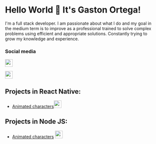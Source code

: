 # Hello World 👋 It's Gaston Ortega!
I'm a full stack developer.
I am passionate about what I do and my goal in the medium term is to improve as a professional trained to solve complex problems using efficient and appropriate solutions. Constantly trying to grow my knowledge and experience.

### Social media
<a href="https://www.linkedin.com/in/gaston-ortega-52a846195/"><img src="https://camo.githubusercontent.com/44af6acd7bf513fc85e1e971d35b52b218aa6ec5efbc7a6f508a10ab6eb2f9e6/68747470733a2f2f69636f6e67722e616d2f666f6e74617765736f6d652f6c696e6b6564696e2e7376673f73697a653d31323826636f6c6f723d373063386666" width="25" height="25"></a>

<a href="https://www.instagram.com/sobrecodigo/">
<img src="https://camo.githubusercontent.com/8cac70bd2986c740811f17e456b28f94652af047d94760dc4045bf1e0152f0f9/68747470733a2f2f69636f6e67722e616d2f666f6e74617765736f6d652f696e7374616772616d2e7376673f73697a653d31323826636f6c6f723d373063386666" width="25" height="25"></a>

## Projects in React Native:

* [Animated characters](https://github.com/GaezOrt/project1-frontend)<img src="https://upload.wikimedia.org/wikipedia/commons/thumb/a/a7/React-icon.svg/1200px-React-icon.svg.png" width="25" height="25">


## Projects in Node JS:

* [Animated characters](https://github.com/GaezOrt/project-backend) <img src="https://midu.dev/images/tags/node.png" width="25" height="25">